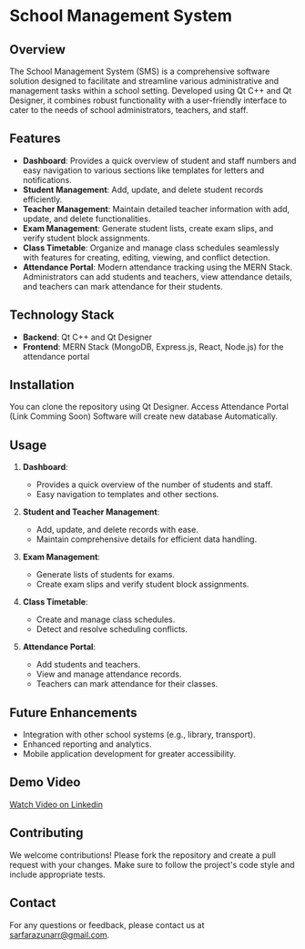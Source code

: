 # School Management System

## Overview

The School Management System (SMS) is a comprehensive software solution designed to facilitate and streamline various administrative and management tasks within a school setting. Developed using Qt C++ and Qt Designer, it combines robust functionality with a user-friendly interface to cater to the needs of school administrators, teachers, and staff.

## Features

- **Dashboard**: Provides a quick overview of student and staff numbers and easy navigation to various sections like templates for letters and notifications.
- **Student Management**: Add, update, and delete student records efficiently.
- **Teacher Management**: Maintain detailed teacher information with add, update, and delete functionalities.
- **Exam Management**: Generate student lists, create exam slips, and verify student block assignments.
- **Class Timetable**: Organize and manage class schedules seamlessly with features for creating, editing, viewing, and conflict detection.
- **Attendance Portal**: Modern attendance tracking using the MERN Stack. Administrators can add students and teachers, view attendance details, and teachers can mark attendance for their students.

## Technology Stack

- **Backend**: Qt C++ and Qt Designer
- **Frontend**: MERN Stack (MongoDB, Express.js, React, Node.js) for the attendance portal

## Installation
You can clone the repository using Qt Designer.
Access Attendance Portal (Link Comming Soon)
Software will create new database Automatically.
## Usage

1. **Dashboard**:
    - Provides a quick overview of the number of students and staff.
    - Easy navigation to templates and other sections.

2. **Student and Teacher Management**:
    - Add, update, and delete records with ease.
    - Maintain comprehensive details for efficient data handling.

3. **Exam Management**:
    - Generate lists of students for exams.
    - Create exam slips and verify student block assignments.

4. **Class Timetable**:
    - Create and manage class schedules.
    - Detect and resolve scheduling conflicts.

5. **Attendance Portal**:
    - Add students and teachers.
    - View and manage attendance records.
    - Teachers can mark attendance for their classes.

## Future Enhancements

- Integration with other school systems (e.g., library, transport).
- Enhanced reporting and analytics.
- Mobile application development for greater accessibility.

## Demo Video
[Watch Video on Linkedin](https://www.linkedin.com/posts/sarfarazunar_schoolmanagementsystem-techinnovation-qtcpp-activity-7220474766049087488-JV18)

## Contributing

We welcome contributions! Please fork the repository and create a pull request with your changes. Make sure to follow the project's code style and include appropriate tests.

## Contact

For any questions or feedback, please contact us at [sarfarazunarr@gmail.com](mailto:sarfarazunarr@gmail.com).
